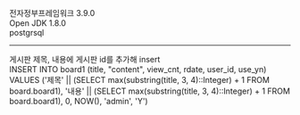 전자정부프레임워크 3.9.0
<br/>
Open JDK 1.8.0
<br/>
postgrsql


-------------------
게시판 제목, 내용에 게시판 id를 추가해 insert <br/>
INSERT INTO board1 
(title, "content", view_cnt, rdate, user_id, use_yn)
VALUES 
('제목' || (SELECT max(substring(title, 3, 4)::Integer) + 1 FROM board.board1), '내용' || (SELECT max(substring(title, 3, 4)::Integer) + 1 FROM board.board1), 0, NOW(), 'admin', 'Y')
